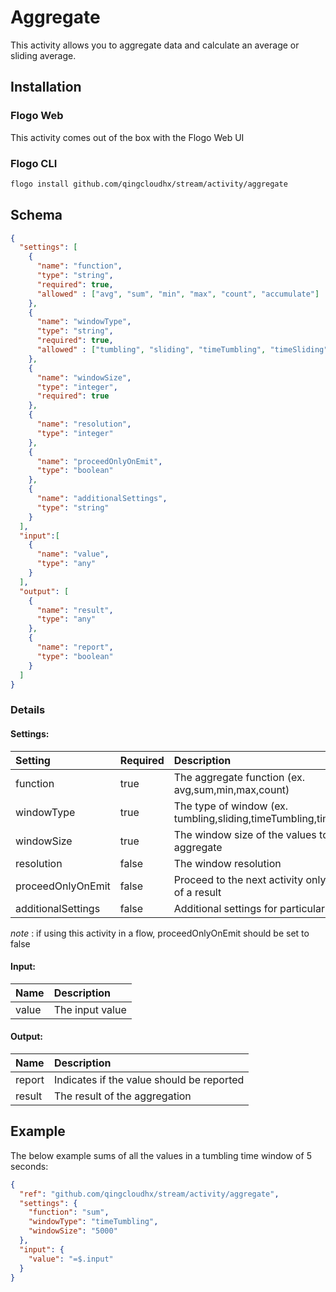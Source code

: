 <!--
title: Aggregate
weight: 4603
-->

# Aggregate
This activity allows you to aggregate data and calculate an average or sliding average.


## Installation
### Flogo Web
This activity comes out of the box with the Flogo Web UI
### Flogo CLI
```bash
flogo install github.com/qingcloudhx/stream/activity/aggregate
```

## Schema

```json
{
  "settings": [
    {
      "name": "function",
      "type": "string",
      "required": true,
      "allowed" : ["avg", "sum", "min", "max", "count", "accumulate"]
    },
    {
      "name": "windowType",
      "type": "string",
      "required": true,
      "allowed" : ["tumbling", "sliding", "timeTumbling", "timeSliding"]
    },
    {
      "name": "windowSize",
      "type": "integer",
      "required": true
    },
    {
      "name": "resolution",
      "type": "integer"
    },
    {
      "name": "proceedOnlyOnEmit",
      "type": "boolean"
    },
    {
      "name": "additionalSettings",
      "type": "string"
    }
  ],
  "input":[
    {
      "name": "value",
      "type": "any"
    }
  ],
  "output": [
    {
      "name": "result",
      "type": "any"
    },
    {
      "name": "report",
      "type": "boolean"
    }
  ]
}
```

### Details
#### Settings:
| Setting     | Required | Description |
|:------------|:---------|:------------|
| function    | true     | The aggregate function (ex. avg,sum,min,max,count)|
| windowType  | true     | The type of window (ex. tumbling,sliding,timeTumbling,timeSliding)|
| windowSize  | true     | The window size of the values to aggregate |
| resolution        | false    | The window resolution |
| proceedOnlyOnEmit | false    | Proceed to the next activity only on emit of a result |
| additionalSettings| false    | Additional settings for particular functions |
_note_ : if using this activity in a flow, proceedOnlyOnEmit should be set to false

#### Input:
| Name     | Description |
|:------------|:---------|
| value    | The input value

#### Output:
| Name     | Description |
|:------------|:---------|
| report    | Indicates if the value should be reported
| result    | The result of the aggregation


## Example
The below example sums of all the values in a tumbling time window of 5 seconds:

```json
{
  "ref": "github.com/qingcloudhx/stream/activity/aggregate",
  "settings": {
    "function": "sum",
    "windowType": "timeTumbling",
    "windowSize": "5000"
  },
  "input": {
    "value": "=$.input"
  }
}
```